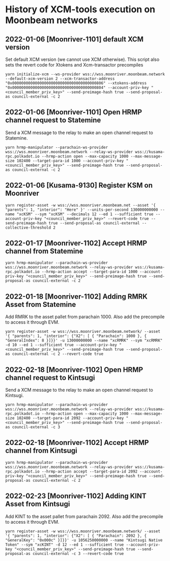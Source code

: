 # History of XCM-tools execution on Moonbeam networks

## 2022-01-06 \[Moonriver-1101\] default XCM version

Set default XCM version (we cannot use XCM otherwise). This script also sets the revert code for Xtokens and Xcm-transactor precompiles
```
yarn initialize-xcm --ws-provider wss://wss.moonriver.moonbeam.network --default-xcm-version 2 --xcm-transactor-address "0x0000000000000000000000000000000000000806" --xtokens-address "0x0000000000000000000000000000000000000804" --account-priv-key "<council_member_priv_key>" --send-preimage-hash true --send-proposal-as council-external -c 2
```

## 2022-01-06 \[Moonriver-1101\] Open HRMP channel request to Statemine

Send a XCM message to the relay to make an open channel request to Statemine.
```
yarn hrmp-manipulator --parachain-ws-provider wss://wss.moonriver.moonbeam.network --relay-ws-provider wss://kusama-rpc.polkadot.io --hrmp-action open --max-capacity 1000 --max-message-size 102400 --target-para-id 1000 --account-priv-key "<council_member_priv_key>" --send-preimage-hash true --send-proposal-as council-external -c 2
```

## 2022-01-06 \[Kusama-9130\] Register KSM on Moonriver

```
yarn register-asset -w wss://wss.moonriver.moonbeam.net --asset '{ "parents": 1, "interior": "Here" }' --units-per-second 130000000000 --name "xcKSM" --sym "xcKSM" --decimals 12 --ed 1 --sufficient true --account-priv-key "<council_member_priv_key>" --revert-code true --send-preimage-hash true --send-proposal-as council-external --collective-threshold 2
```

## 2022-01-17 \[Moonriver-1102\] Accept HRMP channel from Statemine

```
yarn hrmp-manipulator --parachain-ws-provider wss://wss.moonriver.moonbeam.network --relay-ws-provider wss://kusama-rpc.polkadot.io --hrmp-action accept --target-para-id 1000 --account-priv-key "<council_member_priv_key>" --send-preimage-hash true --send-proposal-as council-external -c 2
```

## 2022-01-18 \[Moonriver-1102\] Adding RMRK Asset from Statemine

Add RMRK to the asset pallet from parachain 1000. Also add the precompile to access it through EVM.

```
yarn register-asset -w wss://wss.moonriver.moonbeam.network/ --asset '{ "parents": 1, "interior": {"X2": [ { "Parachain": 1000 }, { "GeneralIndex": 8 }]}}' -u 13000000000 --name "xcRMRK" --sym "xcRMRK" -d 10 --ed 1 --sufficient true --account-priv-key "<council_member_priv_key>" --send-preimage-hash true --send-proposal-as council-external -c 2 --revert-code true
```

## 2022-02-18 \[Moonriver-1102\] Open HRMP channel request to Kintsugi

Send a XCM message to the relay to make an open channel request to Kintsugi.
```
yarn hrmp-manipulator --parachain-ws-provider wss://wss.moonriver.moonbeam.network --relay-ws-provider wss://kusama-rpc.polkadot.io --hrmp-action open --max-capacity 1000 --max-message-size 102400 --target-para-id 2092 --account-priv-key "<council_member_priv_key>" --send-preimage-hash true --send-proposal-as council-external -c 3
```

## 2022-02-18 \[Moonriver-1102\] Accept HRMP channel from Kintsugi

```
yarn hrmp-manipulator --parachain-ws-provider wss://wss.moonriver.moonbeam.network --relay-ws-provider wss://kusama-rpc.polkadot.io --hrmp-action accept --target-para-id 2092 --account-priv-key "<council_member_priv_key>" --send-preimage-hash true --send-proposal-as council-external -c 2
```

## 2022-02-23 \[Moonriver-1102\] Adding KINT Asset from Kintsugi

Add KINT to the asset pallet from parachain 2092. Also add the precompile to access it through EVM.

```
yarn register-asset -w wss://wss.moonriver.moonbeam.network/ --asset '{ "parents": 1, "interior": {"X2": [ { "Parachain": 2092 }, { "GeneralKey": "0x000c" }]}}' -u 1056250000000 --name "Kintsugi Native Token" --sym "xcKINT" -d 12 --ed 1 --sufficient true --account-priv-key "<council_member_priv_key>" --send-preimage-hash true --send-proposal-as council-external -c 3 --revert-code true
```